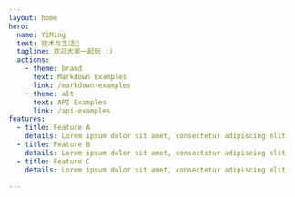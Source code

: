 ```yaml
---
layout: home
hero:
  name: YiMing
  text: 技术与生活🤗
  tagline: 欢迎大家一起玩 :)
  actions:
    - theme: brand
      text: Markdown Examples
      link: /markdown-examples
    - theme: alt
      text: API Examples
      link: /api-examples
features:
  - title: Feature A
    details: Lorem ipsum dolor sit amet, consectetur adipiscing elit
  - title: Feature B
    details: Lorem ipsum dolor sit amet, consectetur adipiscing elit
  - title: Feature C
    details: Lorem ipsum dolor sit amet, consectetur adipiscing elit

---
```


